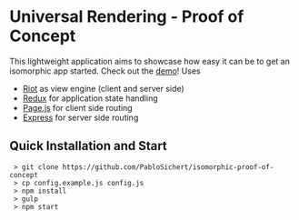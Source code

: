 # Universal Rendering - Proof of Concept
This lightweight application aims to showcase how easy it can be to get an isomorphic app started.
Check out the [demo](https://isomorphic-proof-of-concept.github.pablosichert.de/)! Uses
- [Riot](http://riotjs.com/) as view engine (client and server side)
- [Redux](http://rackt.org/redux/) for application state handling
- [Page.js](https://visionmedia.github.io/page.js/) for client side routing
- [Express](http://expressjs.com/) for server side routing

## Quick Installation and Start
```
 > git clone https://github.com/PabloSichert/isomorphic-proof-of-concept
 > cp config.example.js config.js
 > npm install
 > gulp
 > npm start
```
